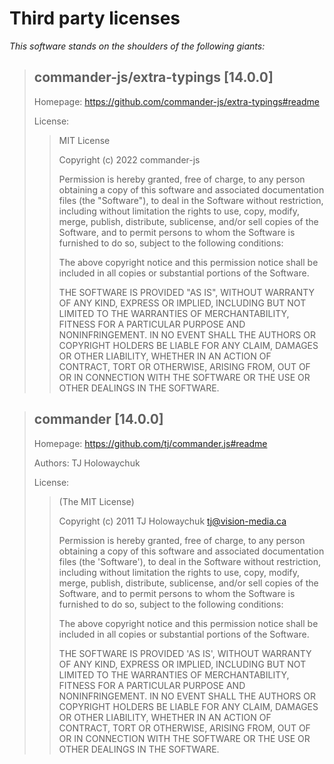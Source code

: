 Third party licenses
====================

*This software stands on the shoulders of the following giants:*


> commander-js/extra-typings [14.0.0]
> -----------------------------------
>
> Homepage: <https://github.com/commander-js/extra-typings#readme>
>
> License:
>> MIT License
>>
>> Copyright (c) 2022 commander-js
>>
>> Permission is hereby granted, free of charge, to any person obtaining a copy
>> of this software and associated documentation files (the "Software"), to deal
>> in the Software without restriction, including without limitation the rights
>> to use, copy, modify, merge, publish, distribute, sublicense, and/or sell
>> copies of the Software, and to permit persons to whom the Software is
>> furnished to do so, subject to the following conditions:
>>
>> The above copyright notice and this permission notice shall be included in all
>> copies or substantial portions of the Software.
>>
>> THE SOFTWARE IS PROVIDED "AS IS", WITHOUT WARRANTY OF ANY KIND, EXPRESS OR
>> IMPLIED, INCLUDING BUT NOT LIMITED TO THE WARRANTIES OF MERCHANTABILITY,
>> FITNESS FOR A PARTICULAR PURPOSE AND NONINFRINGEMENT. IN NO EVENT SHALL THE
>> AUTHORS OR COPYRIGHT HOLDERS BE LIABLE FOR ANY CLAIM, DAMAGES OR OTHER
>> LIABILITY, WHETHER IN AN ACTION OF CONTRACT, TORT OR OTHERWISE, ARISING FROM,
>> OUT OF OR IN CONNECTION WITH THE SOFTWARE OR THE USE OR OTHER DEALINGS IN THE
>> SOFTWARE.
>>
>

> commander [14.0.0]
> ------------------
>
> Homepage: <https://github.com/tj/commander.js#readme>
>
> Authors: TJ Holowaychuk
>
> License:
>> (The MIT License)
>>
>> Copyright (c) 2011 TJ Holowaychuk <tj@vision-media.ca>
>>
>> Permission is hereby granted, free of charge, to any person obtaining
>> a copy of this software and associated documentation files (the
>> 'Software'), to deal in the Software without restriction, including
>> without limitation the rights to use, copy, modify, merge, publish,
>> distribute, sublicense, and/or sell copies of the Software, and to
>> permit persons to whom the Software is furnished to do so, subject to
>> the following conditions:
>>
>> The above copyright notice and this permission notice shall be
>> included in all copies or substantial portions of the Software.
>>
>> THE SOFTWARE IS PROVIDED 'AS IS', WITHOUT WARRANTY OF ANY KIND,
>> EXPRESS OR IMPLIED, INCLUDING BUT NOT LIMITED TO THE WARRANTIES OF
>> MERCHANTABILITY, FITNESS FOR A PARTICULAR PURPOSE AND NONINFRINGEMENT.
>> IN NO EVENT SHALL THE AUTHORS OR COPYRIGHT HOLDERS BE LIABLE FOR ANY
>> CLAIM, DAMAGES OR OTHER LIABILITY, WHETHER IN AN ACTION OF CONTRACT,
>> TORT OR OTHERWISE, ARISING FROM, OUT OF OR IN CONNECTION WITH THE
>> SOFTWARE OR THE USE OR OTHER DEALINGS IN THE SOFTWARE.
>>
>

